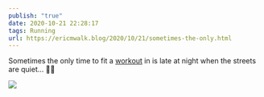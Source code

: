 ```yaml
---
publish: "true"
date: 2020-10-21 22:28:17
tags: Running
url: https://ericmwalk.blog/2020/10/21/sometimes-the-only.html
---
```


Sometimes the only time to fit a [workout](https://www.strava.com/activities/4227011757) in is late at night when the streets are quiet... 🏃🌃

![](https://ericmwalk.blog/uploads/2020/0d5cf4d670.jpg)